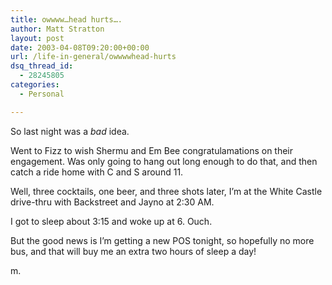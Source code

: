 ```yaml
---
title: owwww…head hurts….
author: Matt Stratton
layout: post
date: 2003-04-08T09:20:00+00:00
url: /life-in-general/owwwwhead-hurts
dsq_thread_id:
  - 28245805
categories:
  - Personal

---
```

So last night was a _bad_ idea.

Went to Fizz to wish Shermu and Em Bee congratulamations on their engagement. Was only going to hang out long enough to do that, and then catch a ride home with C and S around 11.

Well, three cocktails, one beer, and three shots later, I&#8217;m at the White Castle drive-thru with Backstreet and Jayno at 2:30 AM.

I got to sleep about 3:15 and woke up at 6. Ouch.

But the good news is I&#8217;m getting a new POS tonight, so hopefully no more bus, and that will buy me an extra two hours of sleep a day!

m.